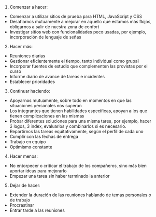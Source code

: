 1.	Comenzar a hacer: 
-	Comenzar a utilizar sitios de prueba para HTML, JavaScript y CSS
-	Desafiarnos mutuamente a mejorar en aquello que estamos más flojos, obligarnos a salir de nuestra zona de confort
-	Investigar sitios web con funcionalidades poco usadas, por ejemplo, incorporación de lenguaje de señas

2.	Hacer más:  
-	Reuniones diarias
-	Gestionar eficientemente el tiempo, tanto individual como grupal
-	Incorporar fuentes de estudio que complementen las provistas por el curso
-	Informe diario de avance de tareas e incidentes
-	Establecer prioridades

3.	Continuar haciendo: 
-	Apoyarnos mutuamente, sobre todo en momentos en que las situaciones personales nos superan
-	Los integrantes que tienen habilidades específicas, apoyan a los que tienen complicaciones en las mismas
-	Probar diferentes soluciones para una misma tarea, por ejemplo, hacer 3 logos, 3 index, evaluarlos y combinarlos si es necesario. 
-	Repartirnos las tareas equitativamente, según el perfil de cada uno
-	Cumplir con las fechas de entrega
-	Trabajo en equipo
-	Optimismo constante

4.	Hacer menos: 
-	No entorpecer o criticar el trabajo de los compañeros, sino más bien aportar ideas para mejorarlo
-	Empezar una tarea sin haber terminado la anterior

5.	Dejar de hacer: 
-	Extender la duración de las reuniones hablando de temas personales o de trabajo
-	Procrastinar
-	Entrar tarde a las reuniones
